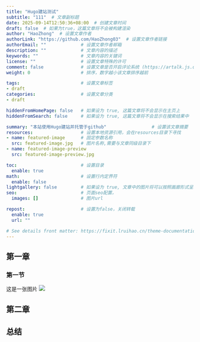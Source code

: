 ```yaml
---
title: "Hugo建站测试"
subtitle: "111"  # 文章副标题
date: 2025-09-14T12:50:36+08:00  # 创建文章时间
draft: false  # 如果为true，这篇文章将不会被构建渲染
author: "HaoZhong"  # 设置文章作者
authorLink: "https://github.com/HaoZhong03"  # 设置文章作者链接
authorEmail: ""             # 设置文章作者邮箱
description: ""             # 文章内容的描述
keywords: ""                # 文章内容的关键词
license: ""                 # 设置文章特殊的许可
comment: false              # 设置文章是否开启评论系统 (https://artalk.js.org/)
weight: 0                   # 排序，数字越小该文章排序越前

tags:                       # 设置文章标签
- draft        
categories:                 # 设置文章分类
- draft

hiddenFromHomePage: false   # 如果设为 true, 这篇文章将不会显示在主页上
hiddenFromSearch: false     # 如果设为 true, 这篇文章将不会显示在搜索结果中

summary: "本站使用Hugo建站并托管于github"                 # 设置该文章摘要 
resources:                  # 设置本地资源引用，会在resources目录下寻找
- name: featured-image      # 固定参数名称
  src: featured-image.jpg   # 图片名称,需要与文章同级目录下
- name: featured-image-preview
  src: featured-image-preview.jpg

toc:                        # 设置目录
  enable: true                
math:                       # 设置行内定界符
  enable: false
lightgallery: false         # 如果设为 true, 文章中的图片将可以按照画廊形式呈现
seo:                        # 页面seo配置，
  images: []                # 图片url

repost:                     # 设置为false，关闭转载            
  enable: true  
  url: ""

# See details front matter: https://fixit.lruihao.cn/theme-documentation-content/#front-matter
---
```


<!--more-->

## 第一章

### 第一节

这是一张图片
![](../p1.jpg)

## 第二章

## 总结